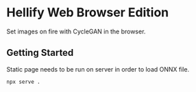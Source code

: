 # Hellify Web Browser Edition

Set images on fire with CycleGAN in the browser.

## Getting Started

Static page needs to be run on server in order to load ONNX file.

```
npx serve .
```